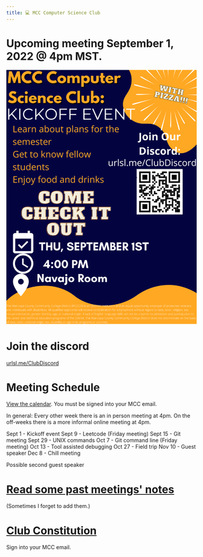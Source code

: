```yaml
---
title: 💻 MCC Computer Science Club
---
```

# Upcoming meeting September 1, 2022 @ 4pm MST.
![Upcoming Meeting](MCC_COmputer_Science_Club.png)

# Join the discord
[urlsl.me/ClubDiscord](https://urlsl.me/ClubDiscord)

# Meeting Schedule

[View the calendar](https://urlsl.me/ghfka). You must be signed into your MCC email.

In general:
Every other week there is an in person meeting at 4pm. 
On the off-weeks there is a more informal online meeting at 4pm.

Sept 1 - Kickoff event
Sept 9 - Leetcode (Friday meeting)
Sept 15 - Git meeting
Sept 29 - UNIX commands
Oct 7 - Git command line (Friday meeting)
Oct 13 - Tool assisted debugging
Oct 27 - Field trip
Nov 10 - Guest speaker
Dec 8 - Chill meeting

Possible second guest speaker

# [Read some past meetings' notes](/notes)
(Sometimes I forget to add them.)

# [Club Constitution](https://docs.google.com/document/d/1lZO2jBUXkcTIfpte7BVjmC_MuQbltA7kBvud9YrpWcM/edit?usp=sharing)
Sign into your MCC email.